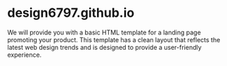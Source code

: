 # design6797.github.io
We will provide you with a basic HTML template for a landing page promoting your product. This template has a clean layout that reflects the latest web design trends and is designed to provide a user-friendly experience.
